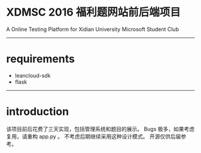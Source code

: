 # XDMSC 2016 福利题网站前后端项目

A Online Testing Platform for Xidian University Microsoft Student Club

---

# requirements
 - leancloud-sdk
 - flask

---

# introduction

该项目前后花费了三天实现，包括管理系统和题目的展示。
Bugs 极多，如果考虑复用，请重构 app.py 。
不考虑后期继续采用这种设计模式。
开源仅供后届参考。